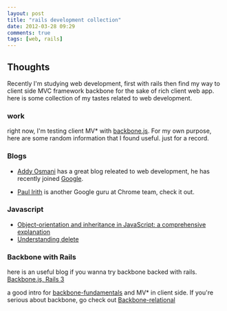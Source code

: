 ```yaml
---
layout: post
title: "rails development collection"
date: 2012-03-28 09:29
comments: true
tags: [web, rails]
---
```


Thoughts
--------
Recently I'm studying web development, first with rails then find my way to client side MVC framework 
backbone for the sake of rich client web app. here is some collection of my tastes related to web development.

### work
right now, I'm testing client MV\* with [backbone.js](http://documentcloud.github.com/backbone/). 
For my own purpose, here are some random information that I found useful. just for a record.

### Blogs
- [Addy Osmani](http://addyosmani.com/blog) has a great blog releated to web development, he 
has recently joined [Google][].

- [Paul Irith](http://paulirish.com/) is another Google guru at Chrome team, check it out.

### Javascript
- [Object-orientation and inheritance in JavaScript: a comprehensive explanation][JS1]
- [Understanding delete][JS2]

### Backbone with Rails
here is an useful blog if you wanna try backbone backed with rails. 
[Backbone.js, Rails 3][blog1]

a good intro for [backbone-fundamentals][] and MV\* in client side.
If you're serious about backbone, go check out [Backbone-relational][]


[blog1]: http://codetunes.com/2012/01/03/backbone-js-rails-3-asynchronous-interfaces
[Google]: http://www.google.com
[Backbone-relational]: https://github.com/PaulUithol/Backbone-relational
[backbone-fundamentals]: https://github.com/addyosmani/backbone-fundamentals/blob/master/book.md
[JS1]: http://manuel.kiessling.net/2012/03/23/object-orientation-and-inheritance-in-javascript-a-comprehensive-explanation/
[JS2]: http://perfectionkills.com/understanding-delete/
